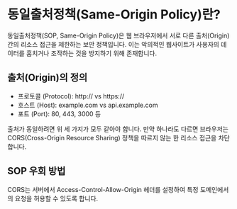 # 동일출처정책(Same-Origin Policy)란?

동일출처정책(SOP, Same-Origin Policy)은 웹 브라우저에서 서로 다른 출처(Origin) 간의 리소스 접근을 제한하는 보안 정책입니다. 이는 악의적인 웹사이트가 사용자의 데이터를 훔치거나 조작하는 것을 방지하기 위해 존재합니다.

## 출처(Origin)의 정의

- 프로토콜 (Protocol): http:// vs https://
- 호스트 (Host): example.com vs api.example.com
- 포트 (Port): 80, 443, 3000 등

출처가 동일하려면 위 세 가지가 모두 같아야 합니다. 만약 하나라도 다르면 브라우저는 CORS(Cross-Origin Resource Sharing) 정책을 따르지 않는 한 리소스 접근을 차단합니다.

## SOP 우회 방법

CORS는 서버에서 Access-Control-Allow-Origin 헤더를 설정하여 특정 도메인에서의 요청을 허용할 수 있도록 합니다.
